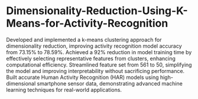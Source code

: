 # Dimensionality-Reduction-Using-K-Means-for-Activity-Recognition

Developed and implemented a k-means clustering approach for dimensionality reduction, improving activity recognition model accuracy from 73.15% to 78.59%.
Achieved a 92% reduction in model training time by effectively selecting representative features from clusters, enhancing computational efficiency.
Streamlined feature set from 561 to 50, simplifying the model and improving interpretability without sacrificing performance.
Built accurate Human Activity Recognition (HAR) models using high-dimensional smartphone sensor data,
demonstrating advanced machine learning techniques for real-world applications.

